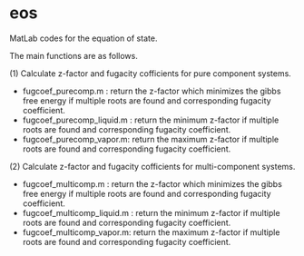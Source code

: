 # eos
MatLab codes for the equation of state.

The main functions are as follows.

(1) Calculate z-factor and fugacity cofficients for pure component systems.
- fugcoef_purecomp.m : return the z-factor which minimizes the gibbs free energy if multiple roots are found and corresponding fugacity coefficient.
- fugcoef_purecomp_liquid.m : return the minimum z-factor if multiple roots are found and corresponding fugacity coefficient.
- fugcoef_purecomp_vapor.m: return the maximum z-factor if multiple roots are found and corresponding fugacity coefficient.

(2) Calculate z-factor and fugacity cofficients for multi-component systems.
- fugcoef_multicomp.m : return the z-factor which minimizes the gibbs free energy if multiple roots are found and corresponding fugacity coefficient.
- fugcoef_multicomp_liquid.m : return the minimum z-factor if multiple roots are found and corresponding fugacity coefficient.
- fugcoef_multicomp_vapor.m: return the maximum z-factor if multiple roots are found and corresponding fugacity coefficient.
